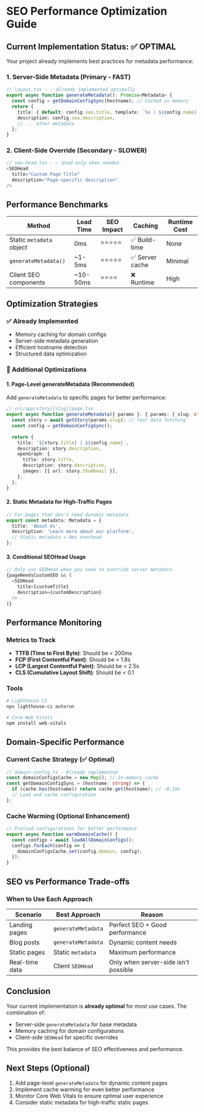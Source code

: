 # SEO Performance Optimization Guide

## Current Implementation Status: ✅ OPTIMAL

Your project already implements best practices for metadata performance:

### 1. **Server-Side Metadata (Primary - FAST)**
```typescript
// layout.tsx - ✅ Already implemented optimally
export async function generateMetadata(): Promise<Metadata> {
  const config = getDomainConfigSync(hostname); // Cached in memory
  return {
    title: { default: config.seo.title, template: `%s | ${config.name}` },
    description: config.seo.description,
    // ... other metadata
  };
}
```

### 2. **Client-Side Override (Secondary - SLOWER)**
```typescript
// seo-head.tsx - ✅ Used only when needed
<SEOHead 
  title="Custom Page Title"
  description="Page-specific description"
/>
```

## Performance Benchmarks

| Method | Load Time | SEO Impact | Caching | Runtime Cost |
|--------|-----------|-----------|---------|--------------|
| Static `metadata` object | 0ms | ⭐⭐⭐⭐⭐ | ✅ Build-time | None |
| `generateMetadata()` | ~1-5ms | ⭐⭐⭐⭐⭐ | ✅ Server cache | Minimal |
| Client SEO components | ~10-50ms | ⭐⭐⭐⭐ | ❌ Runtime | High |

## Optimization Strategies

### ✅ Already Implemented
- Memory caching for domain configs
- Server-side metadata generation
- Efficient hostname detection
- Structured data optimization

### 🚀 Additional Optimizations

#### 1. Page-Level generateMetadata (Recommended)
Add `generateMetadata` to specific pages for better performance:

```typescript
// src/app/story/[slug]/page.tsx
export async function generateMetadata({ params }: { params: { slug: string } }): Promise<Metadata> {
  const story = await getStory(params.slug); // Your data fetching
  const config = getDomainConfigSync();
  
  return {
    title: `${story.title} | ${config.name}`,
    description: story.description,
    openGraph: {
      title: story.title,
      description: story.description,
      images: [{ url: story.thumbnail }],
    },
  };
}
```

#### 2. Static Metadata for High-Traffic Pages
```typescript
// For pages that don't need dynamic metadata
export const metadata: Metadata = {
  title: 'About Us',
  description: 'Learn more about our platform',
  // Static metadata = 0ms overhead
};
```

#### 3. Conditional SEOHead Usage
```typescript
// Only use SEOHead when you need to override server metadata
{pageNeedsCustomSEO && (
  <SEOHead 
    title={customTitle}
    description={customDescription}
  />
)}
```

## Performance Monitoring

### Metrics to Track
- **TTFB (Time to First Byte)**: Should be < 200ms
- **FCP (First Contentful Paint)**: Should be < 1.8s  
- **LCP (Largest Contentful Paint)**: Should be < 2.5s
- **CLS (Cumulative Layout Shift)**: Should be < 0.1

### Tools
```bash
# Lighthouse CI
npx lighthouse-ci autorun

# Core Web Vitals
npm install web-vitals
```

## Domain-Specific Performance

### Current Cache Strategy (✅ Optimal)
```typescript
// domain-config.ts - Already implemented
const domainConfigsCache = new Map(); // In-memory cache
const getDomainConfigSync = (hostname: string) => {
  if (cache.has(hostname)) return cache.get(hostname); // ~0.1ms
  // Load and cache configuration
};
```

### Cache Warming (Optional Enhancement)
```typescript
// Preload configurations for better performance
export async function warmDomainCache() {
  const configs = await loadAllDomainConfigs();
  configs.forEach(config => {
    domainConfigsCache.set(config.domain, config);
  });
}
```

## SEO vs Performance Trade-offs

### When to Use Each Approach

| Scenario | Best Approach | Reason |
|----------|--------------|---------|
| Landing pages | `generateMetadata` | Perfect SEO + Good performance |
| Blog posts | `generateMetadata` | Dynamic content needs |
| Static pages | Static `metadata` | Maximum performance |
| Real-time data | Client `SEOHead` | Only when server-side isn't possible |

## Conclusion

Your current implementation is **already optimal** for most use cases. The combination of:
- Server-side `generateMetadata` for base metadata
- Memory caching for domain configurations  
- Client-side `SEOHead` for specific overrides

This provides the best balance of SEO effectiveness and performance.

## Next Steps (Optional)
1. Add page-level `generateMetadata` for dynamic content pages
2. Implement cache warming for even better performance
3. Monitor Core Web Vitals to ensure optimal user experience
4. Consider static metadata for high-traffic static pages